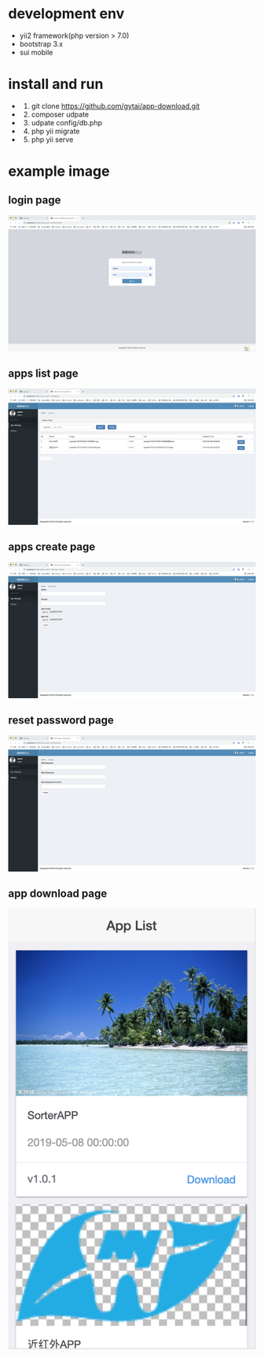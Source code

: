 # development env
* yii2 framework(php version > 7.0)
* bootstrap 3.x
* sui mobile 

# install and run
* 1. git clone https://github.com/gytai/app-download.git
* 2. composer udpate
* 3. udpate config/db.php
* 4. php yii migrate
* 5. php yii serve

# example image
## login page
![image text](https://github.com/gytai/app-download/blob/master/docs/1.png)

## apps list page
![image text](https://github.com/gytai/app-download/blob/master/docs/2.png)

## apps create page
![image text](https://github.com/gytai/app-download/blob/master/docs/3.png)

## reset password page 
![image text](https://github.com/gytai/app-download/blob/master/docs/4.png)

## app download page
![image text](https://github.com/gytai/app-download/blob/master/docs/5.png)
